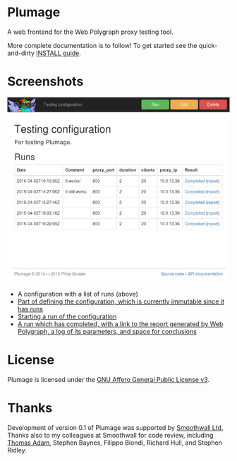 # Plumage
A web frontend for the Web Polygraph proxy testing tool.

More complete documentation is to follow!
To get started see the quick-and-dirty [INSTALL guide](INSTALL).

# Screenshots
![screenshot](https://github.com/LionsPhil/plumage/blob/web-resources/screenshots/configuration.png)

- A configuration with a list of runs (above)
- [Part of defining the configuration, which is currently immutable since it has runs](https://github.com/LionsPhil/plumage/blob/web-resources/screenshots/configuration-edit.png)
- [Starting a run of the configuration](https://github.com/LionsPhil/plumage/blob/web-resources/screenshots/run-start.png)
- [A run which has completed, with a link to the report generated by Web Polygraph, a log of its parameters, and space for conclusions](https://github.com/LionsPhil/plumage/blob/web-resources/screenshots/run.png)

# License
Plumage is licensed under the [GNU Affero General Public License v3](LICENSE).

# Thanks
Development of version 0.1 of Plumage was supported by [Smoothwall Ltd.](http://www.smoothwall.com/)
Thanks also to my colleagues at Smoothwall for code review, including [Thomas Adam](https://github.com/ThomasAdam), Stephen Baynes, Filippo Biondi, Richard Hull, and Stephen Ridley.
